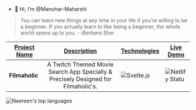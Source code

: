 - 👋 Hi, I’m @Manohar-Maharshi

> You can learn new things at any time in your life if you're willing to be a beginner. If you actually learn to like being a beginner, the whole world opens up to you.  --_Barbara Sher_

| <u>Project Name</u>   |   <u>Description</u>          |                                       <u>Technologies</u>                                                   |                                             <u>Live Demo</u>                                                |
|-------------------|-----------------------------------|-------------------------------------------------------------------------------------------------------------|-----------------------------------------------------------------------------------------------------------|
|   **Filmaholic**      | <center> A Twitch Themed Movie Search App Specially & Precisely Designed for Filmaholic's. </center> | ![Svelte.js](https://img.shields.io/badge/Svelte-4A4A55?style=for-the-badge&logo=svelte&logoColor=FF3E00`)  | ![Netlify Statu](https://api.netlify.com/api/v1/badges/8bd4c009-72a4-4bc1-80bc-a82a721c9850/deploy-status)|

  ![Naereen's top languages](https://github-readme-stats.vercel.app/api/top-langs/?username=Manohar-Maharshi&theme=midnight-purple)
  
